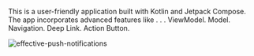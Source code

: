This is a user-friendly application built with Kotlin and Jetpack Compose. The app incorporates advanced features like
.
.
.
ViewModel.
Model.
Navigation.
Deep Link.
Action Button.

![effective-push-notifications](https://github.com/MohamedThabet22/SimpleNotification/assets/141251129/4cfb0dc2-5e4a-47ad-89fb-a83b3ed250c0)
